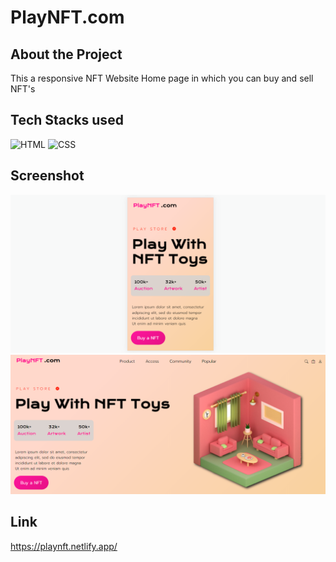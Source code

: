 # PlayNFT.com

## About the Project

This a responsive NFT Website Home page in which you can buy and sell NFT's

## Tech Stacks used 

![HTML](https://img.shields.io/badge/html5%20-%23E34F26.svg?&style=for-the-badge&logo=html5&logoColor=white)
![CSS](https://img.shields.io/badge/css3%20-%231572B6.svg?&style=for-the-badge&logo=css3&logoColor=white)

## Screenshot

<img src = "Screenshot (41).png" />
<img src = "Screenshot (42).png" />

## Link

https://playnft.netlify.app/
